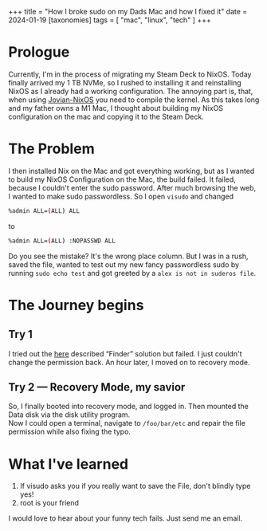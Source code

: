 +++
title = "How I broke sudo on my Dads Mac and how I fixed it"
date = 2024-01-19
[taxonomies]
tags = [ "mac", "linux", "tech" ]
+++

# Prologue

Currently, I'm in the process of migrating my Steam Deck to NixOS. Today finally arrived my 1 TB NVMe, so I rushed to installing it and reinstalling NixOS as I already had a working configuration. The annoying part is, that, when using [Jovian-NixOS](https://github.com/Jovian-Experiments/Jovian-NixOS) you need to compile the kernel. As this takes long and my father owns a M1 Mac, I thought about building my NixOS configuration on the mac and copying it to the Steam Deck.

# The Problem

I then installed Nix on the Mac and got everything working, but as I wanted to build my NixOS Configuration on the Mac, the build failed. It failed, because I couldn't enter the sudo password. After much browsing the web, I wanted to make sudo passwordless. So I open `visudo` and changed

```bash
%admin ALL=(ALL) ALL
```

to

```bash
%admin ALL=(ALL) :NOPASSWD ALL
```

Do you see the mistake? It's the wrong place column. But I was in a rush, saved the file, wanted to test out my new fancy passwordless sudo by running `sudo echo test` and got greeted by a `alex is not in suderos file`.

# The Journey begins

## Try 1

I tried out the [here](https://superuser.com/a/1368278) described “Finder” solution but failed. I just couldn't change the permission back. An hour later, I moved on to recovery mode.

## Try 2 — Recovery Mode, my savior

So, I finally booted into recovery mode, and logged in. Then mounted the Data disk via the disk utility program.  
Now I could open a terminal, navigate to `/foo/bar/etc` and repair the file permission while also fixing the typo.

# What I've learned

1. If visudo asks you if you really want to save the File, don't blindly type yes!
2. root is your friend

I would love to hear about your funny tech fails. Just send me an email.


